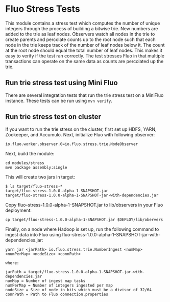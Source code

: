 Fluo Stress Tests
=====================

This module contains a stress test which computes the number of unique integers 
through the process of building a bitwise trie.  New numbers are added to the trie as
leaf nodes.  Observers watch all nodes in the trie to create parents and percolate
counts up to the root node such that each node in the trie keeps track of the number 
of leaf nodes below it. The count at the root node should equal the total number of
leaf nodes.  This makes it easy to verify if the test ran correctly. The test stresses
Fluo in that multiple transactions can operate on the same data as counts are
percolated up the trie.

Run trie stress test using Mini Fluo
----------------------------------------

There are several integration tests that run the trie stress test on a MiniFluo instance.
These tests can be run using `mvn verify`.

Run trie stress test on cluster
-------------------------------

If you want to run the trie stress on the cluster, first set up HDFS, YARN, Zookeeper, 
and Accumulo. Next, initialize Fluo with following observer:
```
io.fluo.worker.observer.0=io.fluo.stress.trie.NodeObserver
```

Next, build the module:
```
cd modules/stress
mvn package assembly:single
```

This will create two jars in target:
```
$ ls target/fluo-stress-*
target/fluo-stress-1.0.0-alpha-1-SNAPSHOT.jar  
target/fluo-stress-1.0.0-alpha-1-SNAPSHOT-jar-with-dependencies.jar
```

Copy fluo-stress-1.0.0-alpha-1-SNAPSHOT.jar to lib/observers in your Fluo deployment:
```
cp target/fluo-stress-1.0.0-alpha-1-SNAPSHOT.jar $DEPLOY/lib/obervers
```

Finally, on a node where Hadoop is set up, run the following command to ingest 
data into Fluo using fluo-stress-1.0.0-alpha-1-SNAPSHOT-jar-with-dependencies.jar:

```
yarn jar <jarPath> io.fluo.stress.trie.NumberIngest <numMap> <numPerMap> <nodeSize> <connPath>

where:

jarPath = target/fluo-stress-1.0.0-alpha-1-SNAPSHOT-jar-with-dependencies.jar
numMap = Number of ingest map tasks
numPerMap = Number of integers ingested per map
nodeSize = Size of node in bits which must be a divisor of 32/64
connPath = Path to Fluo connection.properties
```
